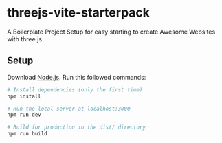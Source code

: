 # threejs-vite-starterpack
A Boilerplate Project Setup for easy starting to create Awesome Websites with three.js


## Setup
Download [Node.js](https://nodejs.org/en/download/).
Run this followed commands:

``` bash
# Install dependencies (only the first time)
npm install

# Run the local server at localhost:3000
npm run dev

# Build for production in the dist/ directory
npm run build
```
